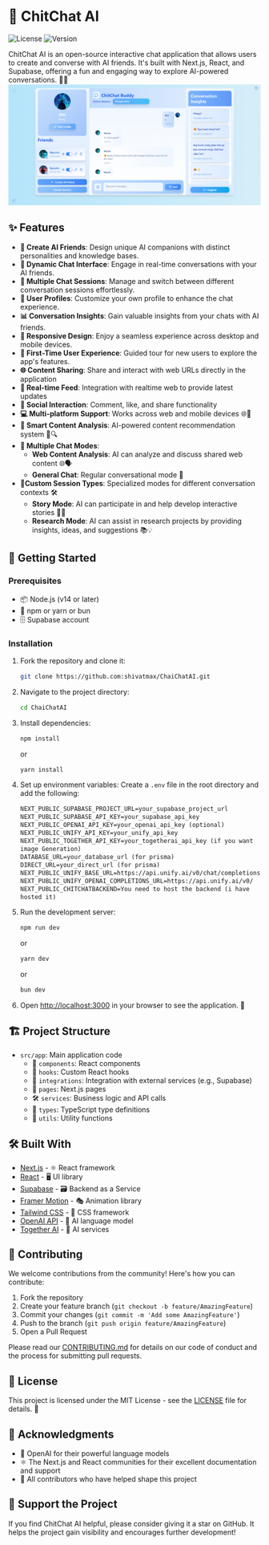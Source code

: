 # 🌈 ChitChat AI

![License](https://img.shields.io/badge/license-MIT-blue.svg)
![Version](https://img.shields.io/badge/version-1.0.0-green.svg)

ChitChat AI is an open-source interactive chat application that allows users to create and converse with AI friends. It's built with Next.js, React, and Supabase, offering a fun and engaging way to explore AI-powered conversations. 🤖💬
![UI](https://github.com/shivatmax/ChaiChatAI/blob/main/Screenshot%202024-11-03%20224753.png)

## ✨ Features

- **🎨 Create AI Friends**: Design unique AI companions with distinct personalities and knowledge bases.
- **💬 Dynamic Chat Interface**: Engage in real-time conversations with your AI friends.
- **🔀 Multiple Chat Sessions**: Manage and switch between different conversation sessions effortlessly.
- **👤 User Profiles**: Customize your own profile to enhance the chat experience.
- **📊 Conversation Insights**: Gain valuable insights from your chats with AI friends.
- **📱 Responsive Design**: Enjoy a seamless experience across desktop and mobile devices.
- **🚀 First-Time User Experience**: Guided tour for new users to explore the app's features.
- **🌐 Content Sharing**: Share and interact with web URLs directly in the application
- **📰 Real-time Feed**: Integration with realtime web to provide latest updates
- **👥 Social Interaction**: Comment, like, and share functionality
- **💻 Multi-platform Support**: Works across web and mobile devices 🌐📱
- **🧠 Smart Content Analysis**: AI-powered content recommendation system 🧩🔍
- **🔄 Multiple Chat Modes**:
  - **Web Content Analysis**: AI can analyze and discuss shared web content 🌐🗣️
  - **General Chat**: Regular conversational mode 💬
- **👥Custom Session Types**: Specialized modes for different conversation contexts 🛠️
  - **Story Mode**: AI can participate in and help develop interactive stories 📖✨
  - **Research Mode**: AI can assist in research projects by providing insights, ideas, and suggestions 📚💡

## 🚀 Getting Started

### Prerequisites

- 📦 Node.js (v14 or later)
- 🧶 npm or yarn or bun
- 🗄️ Supabase account

### Installation

1. Fork the repository and clone it:

   ```bash
   git clone https://github.com:shivatmax/ChaiChatAI.git
   ```

2. Navigate to the project directory:

   ```bash
   cd ChaiChatAI
   ```

3. Install dependencies:

   ```bash
   npm install
   ```

   or

   ```bash
   yarn install
   ```

4. Set up environment variables:
   Create a `.env` file in the root directory and add the following:

   ```env
   NEXT_PUBLIC_SUPABASE_PROJECT_URL=your_supabase_project_url
   NEXT_PUBLIC_SUPABASE_API_KEY=your_supabase_api_key
   NEXT_PUBLIC_OPENAI_API_KEY=your_openai_api_key (optional)
   NEXT_PUBLIC_UNIFY_API_KEY=your_unify_api_key
   NEXT_PUBLIC_TOGETHER_API_KEY=your_togetherai_api_key (if you want image Generation)
   DATABASE_URL=your_database_url (for prisma)
   DIRECT_URL=your_direct_url (for prisma)
   NEXT_PUBLIC_UNIFY_BASE_URL=https://api.unify.ai/v0/chat/completions
   NEXT_PUBLIC_UNIFY_OPENAI_COMPLETIONS_URL=https://api.unify.ai/v0/
   NEXT_PUBLIC_CHITCHATBACKEND=You need to host the backend (i have hosted it)
   ```

5. Run the development server:

   ```bash
   npm run dev
   ```

   or

   ```bash
   yarn dev
   ```

   or

   ```bash
   bun dev
   ```

6. Open [http://localhost:3000](http://localhost:3000) in your browser to see the application. 🎉

## 🏗️ Project Structure

- `src/app`: Main application code
  - 🧩 `components`: React components
  - 🎣 `hooks`: Custom React hooks
  - 🔌 `integrations`: Integration with external services (e.g., Supabase)
  - 📄 `pages`: Next.js pages
  - 🛠️ `services`: Business logic and API calls
  - 📝 `types`: TypeScript type definitions
  - 🔧 `utils`: Utility functions

## 🛠️ Built With

- [Next.js](https://nextjs.org/) - ⚛️ React framework
- [React](https://reactjs.org/) - 🖥️ UI library
- [Supabase](https://supabase.io/) - 🗃️ Backend as a Service
- [Framer Motion](https://www.framer.com/motion/) - 🎭 Animation library
- [Tailwind CSS](https://tailwindcss.com/) - 🎨 CSS framework
- [OpenAI API](https://openai.com/api/) - 🧠 AI language model
- [Together AI](https://www.together.ai/) - 🤖 AI services

## 🤝 Contributing

We welcome contributions from the community! Here's how you can contribute:

1. Fork the repository
2. Create your feature branch (`git checkout -b feature/AmazingFeature`)
3. Commit your changes (`git commit -m 'Add some AmazingFeature'`)
4. Push to the branch (`git push origin feature/AmazingFeature`)
5. Open a Pull Request

Please read our [CONTRIBUTING.md](CONTRIBUTING.md) for details on our code of conduct and the process for submitting pull requests.

## 📄 License

This project is licensed under the MIT License - see the [LICENSE](LICENSE) file for details. 📜

## 🙏 Acknowledgments

- 🧠 OpenAI for their powerful language models
- ⚛️ The Next.js and React communities for their excellent documentation and support
- 👥 All contributors who have helped shape this project

## 🌟 Support the Project

If you find ChitChat AI helpful, please consider giving it a star on GitHub. It helps the project gain visibility and encourages further development!
